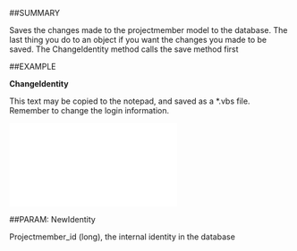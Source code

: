 

##SUMMARY

Saves the changes made to the projectmember model to the database. The last thing you do to an object if you want the changes you made to be saved. The ChangeIdentity method calls the save method first


##EXAMPLE

**ChangeIdentity**

This text may be copied to the notepad, and saved as a *.vbs file. Remember to change the login information.

![](../../Examples/vbs/SOProjectMember.ChangeIdentity.vbs.txt)







##PARAM: NewIdentity

Projectmember_id (long), the internal identity in the database



